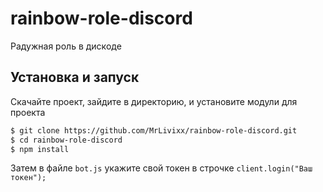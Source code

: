 # rainbow-role-discord
Радужная роль в дискоде

## Установка и запуск
Скачайте проект, зайдите в директорию, и установите модули для проекта
```bash
$ git clone https://github.com/MrLivixx/rainbow-role-discord.git
$ cd rainbow-role-discord
$ npm install
```
Затем в файле ``bot.js`` укажите свой токен в строчке ``client.login("Ваш токен");``


